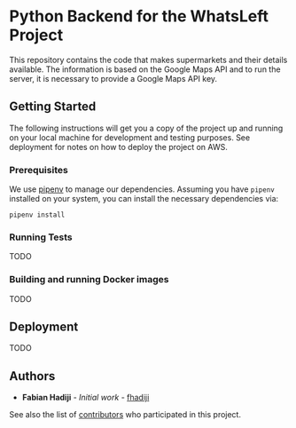 # Python Backend for the WhatsLeft Project

This repository contains the code that makes supermarkets and their details available. The information is based on the Google Maps API and to run the server, it is necessary to provide a Google Maps API key.

## Getting Started

The following instructions will get you a copy of the project up and running on your local machine for development and testing purposes. See deployment for notes on how to deploy the project on AWS.

### Prerequisites

We use [pipenv](https://github.com/pypa/pipenv) to manage our dependencies. Assuming you have `pipenv` installed on your system, you can install the necessary dependencies via:

```
pipenv install
```

### Running Tests

TODO

### Building and running Docker images

TODO

## Deployment

TODO

## Authors

* **Fabian Hadiji** - *Initial work* - [fhadiji](https://github.com/fhadiji)

See also the list of [contributors](https://devpost.com/software/17_stock_tracking_crowd) who participated in this project.
